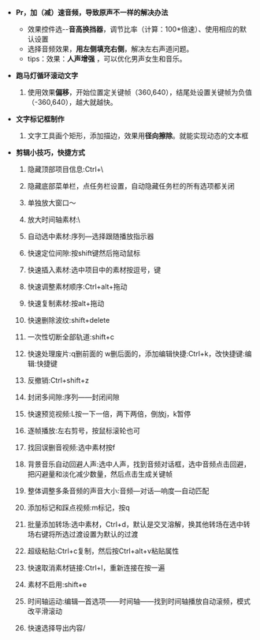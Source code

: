 - **Pr，加（减）速音频，导致原声不一样的解决办法**
  - 效果控件选--**音高换挡器**，调节比率（计算：100*倍速）、使用相应的默认设置
  - 选择音频效果，**用左侧填充右侧**，解决左右声道问题。
  - tips：效果：**人声增强** ，可以优化男声女生和音乐。
- **跑马灯循环滚动文字**
  1. 使用效果**偏移**，开始位置定关键帧（360,640），结尾处设置关键帧为负值（-360,640），越大就越快。
- **文字标记框制作**
  1. 文字工具画个矩形，添加描边，效果用**径向擦除**。就能实现动态的文本框

- **剪辑小技巧，快捷方式**
  1. 隐藏顶部项目信息:Ctrl+\

  2. 隐藏底部菜单栏，点任务栏设置，自动隐藏任务栏的所有选项都关闭

  3. 单独放大窗口～

  4. 放大时间轴素材:\

  5. 自动选中素材:序列—选择跟随播放指示器

  6. 快速定位间隙:按shift键然后拖动鼠标

  7. 快速插入素材:选中项目中的素材按逗号，键

  8. 快速调整素材顺序:Ctrl+alt+拖动

  9. 快速复制素材:按alt+拖动

  10. 快速删除波纹:shift+delete

  11. 一次性切断全部轨道:shift+c

  12. 快速处理废片:q删前面的 w删后面的，添加编辑快捷:Ctrl+k，改快捷键:编辑:快捷键

  13. 反撤销:Ctrl+shift+z

  14. 封闭多间隙:序列——封闭间隙

  15. 快速预览视频:L按一下一倍，两下两倍，倒放j，k暂停

  16. 逐帧播放:左右剪号，按鼠标滚轮也可

  17. 找回误删音视频:选中素材按f

  18. 背景音乐自动回避人声:选中人声，找到音频对话框，选中音频点击回避，把闪避量和淡化减少数量，然后点击生成关键帧

  19. 整体调整多条音频的声音大小:音频—对话—响度—自动匹配

  20. 添加标记和踩点视频:m标记，按q

  21. 批量添加转场:选中素材，Ctrl+d，默认是交叉溶解，换其他转场在选中转场右键将所选过渡设置为默认的过渡

  22. 超级粘贴:Ctrl+c复制，然后按Ctrl+alt+v粘贴属性

  23. 快速取消素材链接:Ctrl+l，重新连接在按一遍

  24. 素材不启用:shift+e

  25. 时间轴运动:编辑—首选项——时间轴——找到时间轴播放自动滚频，模式改平滑滚动

  26. 快速选择导出内容/
